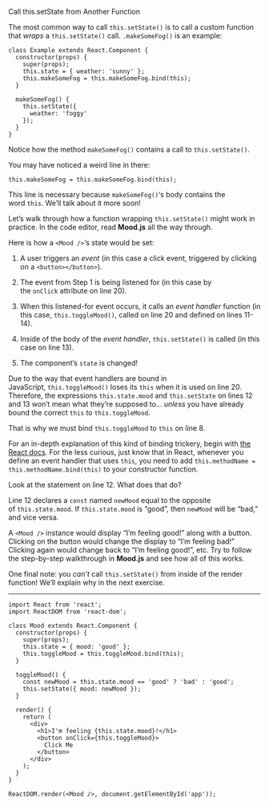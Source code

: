 Call this.setState from Another Function

The most common way to call `this.setState()` is to call a custom function that _wraps_ a `this.setState()` call. `.makeSomeFog()` is an example:

```JSX
class Example extends React.Component {
  constructor(props) {
    super(props);
    this.state = { weather: 'sunny' };
    this.makeSomeFog = this.makeSomeFog.bind(this);
  }
 
  makeSomeFog() {
    this.setState({
      weather: 'foggy'
    });
  }
}
```

Notice how the method `makeSomeFog()` contains a call to `this.setState()`.

You may have noticed a weird line in there:

```JSX
this.makeSomeFog = this.makeSomeFog.bind(this);
```

This line is necessary because `makeSomeFog()`‘s body contains the word `this`. We’ll talk about it more soon!

Let’s walk through how a function wrapping `this.setState()` might work in practice. In the code editor, read **Mood.js** all the way through.

Here is how a `<Mood />`‘s state would be set:

1.  A user triggers an _event_ (in this case a click event, triggered by clicking on a `<button></button>`).
    
2.  The event from Step 1 is being listened for (in this case by the `onClick` attribute on line 20).
    
3.  When this listened-for event occurs, it calls an _event handler_ function (in this case, `this.toggleMood()`, called on line 20 and defined on lines 11-14).
    
4.  Inside of the body of the _event handler_, `this.setState()` is called (in this case on line 13).
    
5.  The component’s `state` is changed!
    

Due to the way that event handlers are bound in JavaScript, `this.toggleMood()` loses its `this` when it is used on line 20. Therefore, the expressions `this.state.mood` and `this.setState` on lines 12 and 13 won’t mean what they’re supposed to… _unless_ you have already bound the correct `this` to `this.toggleMood`.

That is why we must bind `this.toggleMood` to `this` on line 8.

For an in-depth explanation of this kind of binding trickery, begin with [the React docs](https://facebook.github.io/react/docs/handling-events.html). For the less curious, just know that in React, whenever you define an event handler that uses `this`, you need to add `this.methodName = this.methodName.bind(this)` to your constructor function.

Look at the statement on line 12. What does that do?

Line 12 declares a `const` named `newMood` equal to the opposite of `this.state.mood`. If `this.state.mood` is “good”, then `newMood` will be “bad,” and vice versa.

A `<Mood />` instance would display “I’m feeling good!” along with a button. Clicking on the button would change the display to “I’m feeling bad!” Clicking again would change back to “I’m feeling good!”, etc. Try to follow the step-by-step walkthrough in **Mood.js** and see how all of this works.

One final note: you _can’t_ call `this.setState()` from inside of the render function! We’ll explain why in the next exercise.

---

```JSX
import React from 'react';
import ReactDOM from 'react-dom';

class Mood extends React.Component {
  constructor(props) {
    super(props);
    this.state = { mood: 'good' };
    this.toggleMood = this.toggleMood.bind(this);
  }

  toggleMood() {
    const newMood = this.state.mood == 'good' ? 'bad' : 'good';
    this.setState({ mood: newMood });
  }

  render() {
    return (
      <div>
        <h1>I'm feeling {this.state.mood}!</h1>
        <button onClick={this.toggleMood}>
          Click Me
        </button>
      </div>
    );
  }
}

ReactDOM.render(<Mood />, document.getElementById('app'));
```